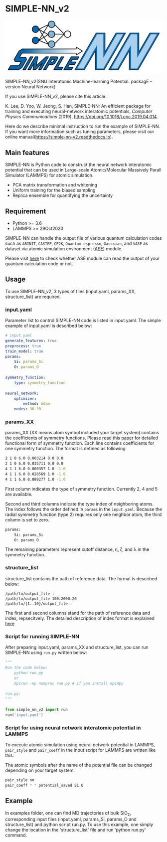 # SIMPLE-NN_v2
<p align="center">
<img src="./docs/logo.png", width="500"/>
</p>
SIMPLE-NN_v2(SNU Interatomic Machine-learning PotentiaL packagE – version Neural Network)

If you use SIMPLE-NN_v2, please cite this article: 

K. Lee, D. Yoo, W. Jeong, S. Han, SIMPLE-NN: An efficient package for training and executing neural-network interatomic potentials, *Computer Physics Communications* (2019), https://doi.org/10.1016/j.cpc.2019.04.014.

Here do we describe minimal instruction to run the example of SIMPLE-NN.
If you want more information such as tuning parameters, please visit our online manual(https://simple-nn-v2.readthedocs.io).

## Main features
SIMPLE-NN is Python code to construct the neural network interatomic potential that can be used in Large-scale Atomic/Molecular Massively Parall Simulator (LAMMPS) for atomic simulation.
- PCA matrix transformation and whitening
- Uniform training for the biased sampling
- Replica ensemble for quantifying the uncertainty

## Requirement
- Python >= 3.6
- LAMMPS >= 29Oct2020

SIMPLE-NN can handle the output file of various quantum calculation codes such as `ABINIT`, `CASTEP`, `CP2K`, `Quantum espresso`, `Gaussian`, and `VASP` as dataset via atomic simulation environment ([ASE](https://wiki.fysik.dtu.dk/ase/index.html)) module.

Please visit [here](https://wiki.fysik.dtu.dk/ase/ase/io/io.html) to check whether ASE module can read the output of your quantum calculation code or not. 

## Usage
To use SIMPLE-NN_v2, 3 types of files (input.yaml, params_XX, structure_list) are required.

### input.yaml
Parameter list to control SIMPLE-NN code is listed in input.yaml. 
The simple example of input.yaml is described below:
```YAML
# input.yaml
generate_features: true
preprocess: true
train_model: true
params:
    Si: params_Si
    O: params_O

symmetry_function:
    type: symmetry_function
  
neural_network:
    optimizer:
        method: Adam
    nodes: 30-30
```

### params_XX
params_XX (XX means atom symbol included your target system) contains the coefficients of symmetry functions.
Please read this [paper](https://aip.scitation.org/doi/10.1063/1.3553717) for detailed functional form of symmetry function.
Each line contains coefficients for one symmetry function. The format is defined as following:

```bash
2 1 0 6.0 0.003214 0.0 0.0
2 1 0 6.0 0.035711 0.0 0.0
4 1 1 6.0 0.000357 1.0 -1.0
4 1 1 6.0 0.028569 1.0 -1.0
4 1 1 6.0 0.089277 1.0 -1.0
```

First column indicates the type of symmetry function. Currently 2, 4 and 5 are available. 

Second and third columns indicate the type index of neighboring atoms. The index follows the order defined in `params` in the `input.yaml`. Because the radial symmetry function (type 2) requires only one neighbor atom, the third column is set to zero.
```bash
params:
    Si: params_Si
    O: params_O
```

The remaining parameters represent cutoff distance, η, ζ, and λ in the symmetry function.

### structure_list
structure_list contains the path of reference data. The format is described below:

```
/path/to/output_file :
/path/to/output_file 100:2000:20
/path/to/{1..10}/output_file :
``` 
The first and second columns stand for the path of reference data and index, repsecitvely.
The detailed description of index format is explained [here](https://wiki.fysik.dtu.dk/ase/ase/io/io.html) 

### Script for running SIMPLE-NN
After preparing input.yaml, params_XX and structure_list, you can run SIMPLE-NN using `run.py` written below:

```python
"""
Run the code below:
    python run.py
    or
    mpirun -np numproc run.py # if you install mpi4py

run.py:
"""

from simple_nn_v2 import run
run('input.yaml')
```

### Script for using neural network interatomic potential in LAMMPS
To execute atomic simulation using neural network potential in LAMMPS, `pair_style` and `pair_coeff` in the input script for LAMMPS are written like this:

The atomic symbols after the name of the potential file can be changed depending on your target system.
```bash
pair_style nn
pair_coeff * * potential_saved Si O
```

## Example
In examples folder, one can find MD trajectories of bulk SiO<sub>2</sub>, corresponding input files (input.yaml, params_Si, params_O and structure_list) and python script run.py. To use this example, one simply change the location in the 'structure_list' file and run 'python run.py' command.

